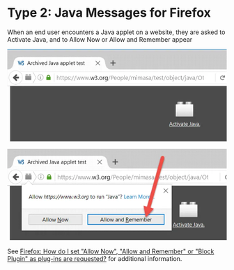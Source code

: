 # Type 2: Java Messages for Firefox

When an end user encounters a Java applet on a website, they are asked to Activate Java, and to
Allow Now or Allow and Remember appear

![overcoming_java_prompts_1](../../../../../static/img/product_docs/policypak/policypak/javaenterpriserules/prompts/overcoming_java_prompts_1.webp)

![overcoming_java_prompts_2](../../../../../static/img/product_docs/policypak/policypak/javaenterpriserules/prompts/overcoming_java_prompts_2.webp)

See
[Firefox: How do I set "Allow Now", "Allow and Remember" or "Block Plugin" as plug-ins are requested?](https://helpcenter.netwrix.com/bundle/PolicyPak/page/Content/PolicyPak/ApplicationSettings/Preconfigured/Firefox/AllowRemember.htm)
for additional information.
